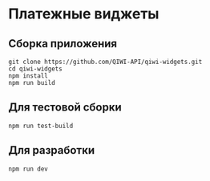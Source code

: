 # Платежные виджеты

## Сборка приложения 
~~~shell
git clone https://github.com/QIWI-API/qiwi-widgets.git
cd qiwi-widgets
npm install
npm run build
~~~

## Для тестовой сборки
~~~shell
npm run test-build
~~~

## Для разработки
~~~shell
npm run dev
~~~



